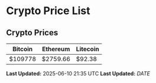 # Crypto Price List

## Crypto Prices
| Bitcoin | Ethereum | Litecoin |
| ------- | -------- | -------- |
| $109778 | $2759.66 | $92.38 |
**Last Updated:** 2025-06-10 21:35 UTC
**Last Updated:** $DATE$
